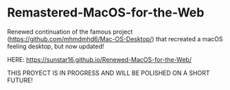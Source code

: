 # Remastered-MacOS-for-the-Web
Renewed continuation of the famous project (https://github.com/mhmdmhd6/Mac-OS-Desktop/) that recreated a macOS feeling desktop, but now updated!

HERE: https://sunstar16.github.io/Renewed-MacOS-for-the-Web/

THIS PROYECT IS IN PROGRESS AND WILL BE POLISHED ON A SHORT FUTURE!
